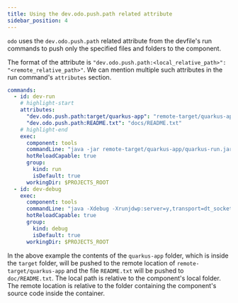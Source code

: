 ```yaml
---
title: Using the dev.odo.push.path related attribute
sidebar_position: 4
---
```

`odo` uses the `dev.odo.push.path` related attribute from the devfile's run commands to push only the specified files and folders to the component.

The format of the attribute is `"dev.odo.push.path:<local_relative_path>": "<remote_relative_path>"`. We can mention multiple such attributes in the run command's `attributes` section.

```yaml
commands:
  - id: dev-run
    # highlight-start
    attributes:
      "dev.odo.push.path:target/quarkus-app": "remote-target/quarkus-app"
      "dev.odo.push.path:README.txt": "docs/README.txt"
    # highlight-end
    exec:
      component: tools
      commandLine: "java -jar remote-target/quarkus-app/quarkus-run.jar -Dquarkus.http.host=0.0.0.0"
      hotReloadCapable: true
      group:
        kind: run
        isDefault: true
      workingDir: $PROJECTS_ROOT
  - id: dev-debug
    exec:
      component: tools
      commandLine: "java -Xdebug -Xrunjdwp:server=y,transport=dt_socket,address=${DEBUG_PORT},suspend=n -jar remote-target/quarkus-app/quarkus-run.jar -Dquarkus.http.host=0.0.0.0"
      hotReloadCapable: true
      group:
        kind: debug
        isDefault: true
      workingDir: $PROJECTS_ROOT
```

In the above example the contents of the `quarkus-app` folder, which is inside the `target` folder, will be pushed to the remote location of `remote-target/quarkus-app` and the file `README.txt` will be pushed to `doc/README.txt`. The local path is relative to the component's local folder. The remote location is relative to the folder containing the component's source code inside the container. 
